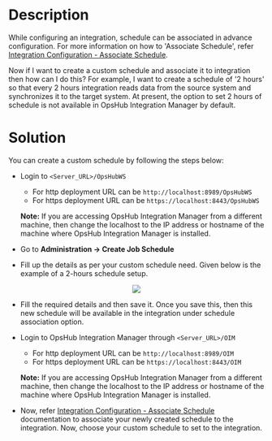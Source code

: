 # Description

While configuring an integration, schedule can be associated in advance configuration. For more information on how to 'Associate Schedule', refer [Integration Configuration - Associate Schedule](../../integrate/integration-configuration.md#associate-schedule).  

Now if I want to create a custom schedule and associate it to integration then how can I do this? For example, I want to create a schedule of '2 hours' so that every 2 hours integration reads data from the source system and synchronizes it to the target system. At present, the option to set 2 hours of schedule is not available in OpsHub Integration Manager by default.

# Solution

You can create a custom schedule by following the steps below:

* Login to `<Server_URL>/OpsHubWS`  
  - For http deployment URL can be `http://localhost:8989/OpsHubWS`  
  - For https deployment URL can be `https://localhost:8443/OpsHubWS`

  **Note:** If you are accessing OpsHub Integration Manager from a different machine, then change the localhost to the IP address or hostname of the machine where OpsHub Integration Manager is installed.

* Go to **Administration → Create Job Schedule**

* Fill up the details as per your custom schedule need. Given below is the example of a 2-hours schedule setup.  

<p align="center">
  <img src="../assets/Add_New_Schedule.jpg"/>
</p>


* Fill the required details and then save it. Once you save this, then this new schedule will be available in the integration under schedule association option.

* Login to OpsHub Integration Manager through `<Server_URL>/OIM`  
  - For http deployment URL can be `http://localhost:8989/OIM`  
  - For https deployment URL can be `https://localhost:8443/OIM`

  **Note:** If you are accessing OpsHub Integration Manager from a different machine, then change the localhost to the IP address or hostname of the machine where OpsHub Integration Manager is installed.

* Now, refer [Integration Configuration - Associate Schedule](../../integrate/integration-configuration.md#associate-schedule) documentation to associate your newly created schedule to the integration. Now, choose your custom schedule to set to the integration.
